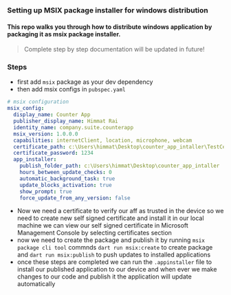 ### Setting up MSIX package installer for windows distribution
#### This repo walks you through how to distribute windows application by packaging it as msix package installer.

> Complete step by step documentation will be updated in future!

### Steps
- first add `msix` package as your dev dependency 
- then add msix configs in `pubspec.yaml` 
```yaml
# msix configuration
msix_config:
  display_name: Counter App
  publisher_display_name: Himmat Rai
  identity_name: company.suite.counterapp
  msix_version: 1.0.0.0
  capabilities: internetClient, location, microphone, webcam
  certificate_path: c:\Users\himmat\Desktop\counter_app_intaller\TestCert_2024-01-14_himmat.pfx
  certificate_password: 1234
  app_installer:
    publish_folder_path: c:\Users\himmat\Desktop\counter_app_intaller
    hours_between_update_checks: 0
    automatic_background_task: true
    update_blocks_activation: true
    show_prompt: true
    force_update_from_any_version: false

``` 
- Now we need a certificate to verify our aff as trusted in the device so we need to create new self signed certificate and install it in our local machine we can view our self signed certificate in Microsoft Management Console by selecting certificates section
- now we need to create the package and publish it by running `msix package cli tool` commnds `dart run msix:create` to create package and `dart run msix:publish` to push updates to installed applications
- once these steps are completed we can run the `.appinstaller` file to install our published application to our device and when ever we make changes to our code and publish it the application will update automatically